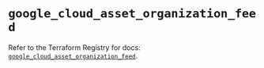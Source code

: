 # `google_cloud_asset_organization_feed`

Refer to the Terraform Registry for docs: [`google_cloud_asset_organization_feed`](https://registry.terraform.io/providers/hashicorp/google/6.21.0/docs/resources/cloud_asset_organization_feed).
